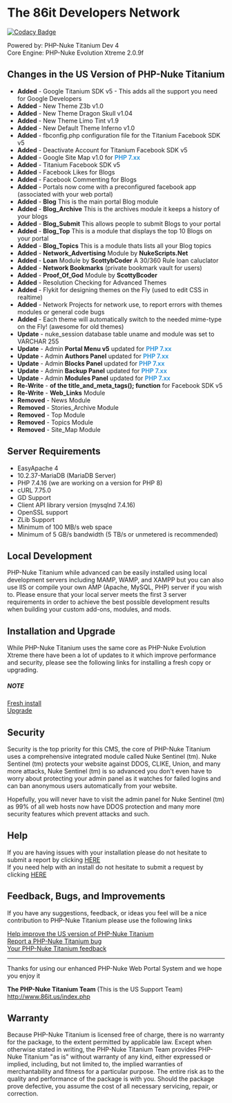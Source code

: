 # The 86it Developers Network

[![Codacy Badge](https://api.codacy.com/project/badge/Grade/e4723bfd1ee443a292fb647797d35313)](https://app.codacy.com/gh/ernestbuffington/PHP-Nuke-Titanium-Dev-4?utm_source=github.com&utm_medium=referral&utm_content=ernestbuffington/PHP-Nuke-Titanium-Dev-4&utm_campaign=Badge_Grade_Settings)

Powered by: PHP-Nuke Titanium Dev 4<br />
Core Engine: PHP-Nuke Evolution Xtreme 2.0.9f<br />

<h2>Changes in the US Version of PHP-Nuke Titanium</h2>

<ul>
    <li><strong>Added</strong> - Google Titanium SDK v5 - This adds all the support you need for Google Developers</li>
	<li><strong>Added</strong> - New Theme Z3b v1.0</li>
	<li><strong>Added</strong> - New Theme Dragon Skull v1.04</li>
	<li><strong>Added</strong> - New Theme Limo Tint v1.9</li>
	<li><strong>Added</strong> - New Default Theme Inferno v1.0</li>
	<li><strong>Added</strong> - fbconfig.php configuration file for the Titanium Facebook SDK v5</li>
	<li><strong>Added</strong> - Deactivate Account for Titanium Facebook SDK v5</li>
	<li><strong>Added</strong> - Google Site Map v1.0 for <strong><span style="color:#3498db">PHP 7.xx&nbsp;</span></strong></li>
	<li><strong>Added</strong> - Titanium Facebook SDK v5</li>
	<li><strong>Added</strong> - Facebook Likes for Blogs</li>
	<li><strong>Added</strong> - Facebook Commenting for Blogs</li>
	<li><strong>Added</strong> - Portals now come with a preconfigured facebook app (associated with your web portal)</li>
	<li><strong>Added</strong> - <strong>Blog</strong> This is the main portal Blog module</li>
	<li><strong>Added</strong> - <strong>Blog_Archive</strong> This is the archives module it keeps a history of your blogs</li>
	<li><strong>Added</strong> - <strong>Blog_Submit</strong> This allows people to submit Blogs to your portal</li>
	<li><strong>Added</strong> - <strong>Blog_Top</strong> This is a module that displays the top 10 Blogs on your portal</li>
	<li><strong>Added</strong> - <strong>Blog_Topics</strong> This is a module thats lists all your Blog topics</li>
	<li><strong>Added</strong> - <strong>Network_Advertising</strong> Module by <strong>NukeScripts.Net</strong></li>
	<li><strong>Added</strong> - <strong>Loan</strong> Module by <strong>ScottybCoder</strong> A 30/360 Rule loan caluclator</li>
	<li><strong>Added</strong> - <strong>Network Bookmarks</strong> (private bookmark vault for users)</li>
	<li><strong>Added</strong> - <strong>Proof_Of_God</strong> Module by <strong>ScottyBcoder</strong></li>
	<li><strong>Added</strong> - Resolution Checking for Advanced Themes</li>
	<li><strong>Added</strong> - Flykit for designing themes on the Fly (used to edit CSS in realtime)</li>
	<li><strong>Added</strong> - Network Projects for network use, to report errors with themes modules or general code bugs</li>
	<li><strong>Added</strong> - Each theme will automatically switch to the needed mime-type on the Fly! (awesome for old themes)</li>
	<li><strong>Update</strong> - nuke_session database table uname and module was set to VARCHAR 255</li>
	<li><strong>Update</strong> - Admin <strong>Portal Menu v5</strong>&nbsp;updated for <strong><span style="color:#3498db">PHP 7.xx&nbsp;</span></strong></li>
	<li><strong>Update</strong> - Admin <strong>Authors Panel</strong> updated for <strong><span style="color:#3498db">PHP 7.xx</span></strong></li>
	<li><strong>Update</strong> - Admin <strong>Blocks Panel</strong> updated for <strong><span style="color:#3498db">PHP 7.xx</span></strong></li>
	<li><strong>Update</strong> - Admin <strong>Backup Panel</strong> updated for <strong><span style="color:#3498db">PHP 7.xx</span></strong></li>
	<li><strong>Update</strong> - Admin <strong>Modules Panel</strong> updated for <strong><span style="color:#3498db">PHP 7.xx</span></strong></li>
	<li><strong>Re-Write</strong> - <strong>of the title_and_meta_tags(); function</strong> for Facebook SDK v5</li>
	<li><strong>Re-Write</strong> - <strong>Web_Links</strong> Module</li>
	<li><strong>Removed</strong> - News Module</li>
    <li><strong>Removed</strong> - Stories_Archive Module</li>
    <li><strong>Removed</strong> - Top Module</li>
	<li><strong>Removed</strong> - Topics Module</li>
	<li><strong>Removed</strong> - Site_Map Module</li>
</ul>

<h2>Server Requirements</h2>

<ul>
	<li>EasyApache 4</li>
	<li>10.2.37-MariaDB (MariaDB Server)</li>
	<li>PHP 7.4.16 (we are working on a version for PHP 8)</li>
	<li>cURL&nbsp;7.75.0</li>
	<li>GD Support</li>
	<li>Client API library version (mysqlnd 7.4.16)</li>
	<li>OpenSSL support</li>
	<li>ZLib Support</li>
	<li>Minimum of 100 MB/s web space</li>
	<li>Minimum of 5 GB/s bandwidth (5 TB/s or unmetered is recommended)</li>
</ul>

<h2>Local Development</h2>

<p>PHP-Nuke Titanium while advanced can be easily installed using local development servers including MAMP, WAMP, and XAMPP but you can also use IIS or compile your own AMP (Apache, MySQL, PHP) server if you wish to. Please ensure that your local server meets the first 3 server requirements in order to achieve the best possible development results when building your custom add-ons, modules, and mods.</p>

<h2>Installation and Upgrade</h2>

<p>While PHP-Nuke Titanium uses the same core as PHP-Nuke Evolution Xtreme there have been a lot of updates to it which improve performance and security, please see the following links for installing a fresh copy or upgrading.</p>

<h5>NOTE</h5>

<p><a href="https://www.86it.us/modules.php?name=Network_Projects&amp;op=Project&amp;project_id=76" rel="nofollow" target="_tab">Fresh install</a><br />
<a href="https://www.86it.us/modules.php?name=Network_Projects&amp;op=Project&amp;project_id=76" rel="nofollow" target="_tab">Upgrade</a></p>

<h2>Security</h2>

<p>Security is the top priority for this CMS, the core of PHP-Nuke Titanium uses a comprehensive integrated module called Nuke Sentinel (tm). Nuke Sentinel (tm) protects your website against DDOS, CLIKE, Union, and many more attacks, Nuke Sentinel (tm) is so advanced you don&#39;t even have to worry about protecting your admin panel as it watches for failed logins and can ban anonymous users automatically from your website.</p>

<p>Hopefully, you will never have to visit the admin panel for Nuke Sentinel (tm) as 99% of all web hosts now have DDOS protection and many more security features which prevent attacks and such.</p>

<h2>Help</h2>

<p>If you are having issues with your installation please do not hesitate to submit a report by clicking <a href="https://www.86it.us/modules.php?name=Network_Projects&amp;op=RequestSubmit&amp;project_id=76" target="_tab">HERE</a><br />
If you need help with an install do not hesitate to submit a request by clicking <a href="https://www.86it.us/modules.php?name=Network_Projects&amp;op=RequestSubmit&amp;project_id=76" target="_tab">HERE</a></p>

<h2>Feedback, Bugs, and Improvements</h2>

<p>If you have any suggestions, feedback, or ideas you feel will be a nice contribution to PHP-Nuke Titanium please use the following links</p>

<p><a href="https://www.86it.us/modules.php?name=Network_Projects&amp;op=RequestSubmit&amp;project_id=76" target="_tab">Help improve the US version of PHP-Nuke Titanium</a><br />
<a href="https://www.86it.us/modules.php?name=Network_Projects&amp;op=ReportSubmit&amp;project_id=76" target="_tab">Report a PHP-Nuke Titanium bug</a><br />
<a href="https://www.86it.us/modules.php?name=Feedback" target="_tab">Your PHP-Nuke Titanium feedback</a></p>

<hr />
<p>Thanks for using our enhanced PHP-Nuke Web Portal System and we hope you enjoy it&nbsp;&nbsp;</p>

<p><strong>The PHP-Nuke Titanium Team </strong>(This is the US Support Team)<br />
<a href="https://www.86it.us/index.php">http://www.86it.us/index.php</a></p>

<h2>Warranty</h2>

<p>Because PHP-Nuke Titanium is licensed free of charge, there is no warranty for the package, to the extent permitted by applicable law. Except when otherwise stated in writing, the PHP-Nuke Titanium Team provides PHP-Nuke Titanium &quot;as is&quot; without warranty of any kind, either expressed or implied, including, but not limited to, the implied warranties of merchantability and fitness for a particular purpose. The entire risk as to the quality and performance of the package is with you. Should the package prove defective, you assume the cost of all necessary servicing, repair, or correction.</p>
